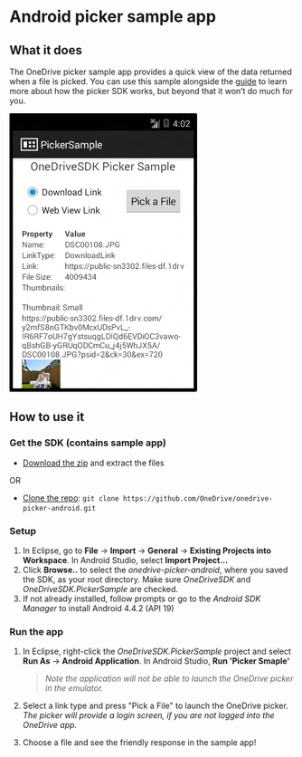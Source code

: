 # Android picker sample app

## What it does

The OneDrive picker sample app provides a quick view of the data returned when a 
file is picked. You can use this sample alongside the [guide](../README.md) to learn more 
about how the picker SDK works, but beyond that it won’t do much for you.

![Sample app after picking a file](../images/sample-app-example.png)

## How to use it

### Get the SDK (contains sample app)
- [Download the zip](https://github.com/OneDrive/onedrive-picker-android/archive/master.zip) and extract the files

OR
- [Clone the repo](https://github.com/OneDrive/onedrive-picker-android.git): `git clone https://github.com/OneDrive/onedrive-picker-android.git`

### Setup

1. In Eclipse, go to **File** → **Import** → **General** → **Existing Projects into Workspace**. In Android Studio, select **Import Project...**
2. Click **Browse..** to select the *onedrive-picker-android*, where you saved the SDK, as your root directory. Make sure *OneDriveSDK* and *OneDriveSDK.PickerSample* are checked.
3. If not already installed, follow prompts or go to the *Android SDK Manager* to install Android 4.4.2 (API 19)


### Run the app
1. In Eclipse, right-click the *OneDriveSDK.PickerSample* project and select **Run As** → **Android Application**. In Android Studio, **Run 'Picker Smaple'**

    > *Note the application will not be able to launch the OneDrive picker in the emulator.*

2. Select a link type and press "Pick a File" to launch the OneDrive picker. *The picker will provide a login screen, if you are not logged into the OneDrive app.*
3. Choose a file and see the friendly response in the sample app!
